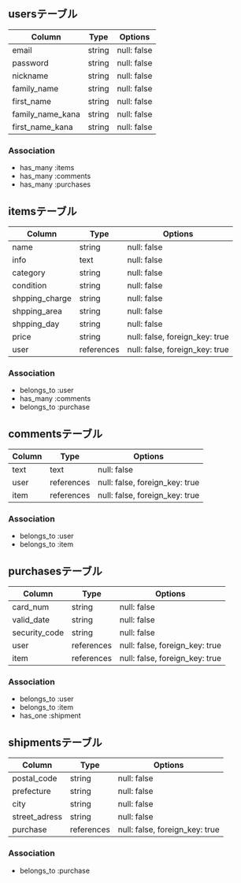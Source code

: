 ## usersテーブル


| Column           | Type       | Options                        |
| ---------------- | ---------- | ------------------------------ |
| email            | string     | null: false                    |
| password         | string     | null: false                    |
| nickname         | string     | null: false                    |
| family_name      | string     | null: false                    |
| first_name       | string     | null: false                    |
| family_name_kana | string     | null: false                    |
| first_name_kana  | string     | null: false                    |


### Association
- has_many :items
- has_many :comments
- has_many :purchases


## itemsテーブル

| Column         | Type       | Options                        |
| -------------- | ---------- | ------------------------------ |
| name           | string     | null: false                    |
| info           | text       | null: false                    |
| category       | string     | null: false                    |
| condition      | string     | null: false                    |
| shpping_charge | string     | null: false                    |
| shpping_area   | string     | null: false                    |
| shpping_day    | string     | null: false                    |
| price          | string     | null: false, foreign_key: true |
| user           | references | null: false, foreign_key: true |


### Association
- belongs_to :user
- has_many :comments
- belongs_to :purchase



## commentsテーブル

| Column    | Type       | Options                        |
| --------- | ---------- | ------------------------------ |
| text      | text       | null: false                    |
| user      | references | null: false, foreign_key: true |
| item      | references | null: false, foreign_key: true |


### Association
- belongs_to :user
- belongs_to :item

## purchasesテーブル


| Column        | Type       | Options                        |
| ------------- | ---------- | ------------------------------ |
| card_num      | string     | null: false                    |
| valid_date    | string     | null: false                    |
| security_code | string     | null: false                    |
| user          | references | null: false, foreign_key: true |
| item          | references | null: false, foreign_key: true |

### Association
- belongs_to :user
- belongs_to :item
- has_one :shipment


## shipmentsテーブル


| Column        | Type       | Options                        |
| ------------- | ---------- | ------------------------------ |
| postal_code   | string     | null: false                    |
| prefecture    | string     | null: false                    |
| city          | string     | null: false                    |
| street_adress | string     | null: false                    |
| purchase      | references | null: false, foreign_key: true |

### Association
- belongs_to :purchase


